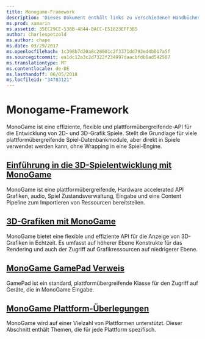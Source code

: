 ```yaml
---
title: Monogame-Framework
description: 'Dieses Dokument enthält links zu verschiedenen Handbüchern, die beschreiben, 3D-Spielentwicklung mit MonoGame: eine Übersicht, Diskussionen über 3D-Grafiken und Gamepads, und einen Blick auf plattformspezifische Überlegungen.'
ms.prod: xamarin
ms.assetid: 35EC29CE-538B-4844-BACC-E51823EFF3B5
author: charlespetzold
ms.author: chape
ms.date: 03/29/2017
ms.openlocfilehash: 1c398b7d20a8c28001c2f3371dd792ed4b017a5f
ms.sourcegitcommit: ea1dc12a3c2d7322f234997daacbfdb6ad542507
ms.translationtype: MT
ms.contentlocale: de-DE
ms.lasthandoff: 06/05/2018
ms.locfileid: "34783121"
---
```

# <a name="monogame-framework"></a>Monogame-Framework

MonoGame ist eine effiziente, flexible und plattformübergreifende-API für die Entwicklung von 2D- und 3D-Grafik Spiele. Stellt die Grundlage für viele plattformübergreifende Spiel-Datenbankmodule, aber direkt in Spiele verwendet werden kann, ohne Wrapping in eine Spiel-Engine.

## <a name="introduction-to-game-development-with-monogamegraphics-gamesmonogameintroductionindexmd"></a>[Einführung in die 3D-Spielentwicklung mit MonoGame](~/graphics-games/monogame/introduction/index.md)

MonoGame ist eine plattformübergreifende, Hardware accelerated API Grafiken, audio, Spiel Zustandsverwaltung, Eingabe und eine Content Pipeline zum Importieren von Ressourcen bereitstellen.

## <a name="3d-graphics-with-monogamegraphics-gamesmonogame3dindexmd"></a>[3D-Grafiken mit MonoGame](~/graphics-games/monogame/3d/index.md)

MonoGame bietet eine flexible und effiziente API für die Anzeige von 3D-Grafiken in Echtzeit. Es umfasst auf höherer Ebene Konstrukte für das Rendering und auch der Zugriff auf Grafikressourcen auf niedrigerer Ebene.

## <a name="monogame-gamepad-referencegraphics-gamesmonogameinputmd"></a>[MonoGame GamePad Verweis](~/graphics-games/monogame/input.md)

GamePad ist ein standard, plattformübergreifende Klasse für den Zugriff auf Geräte, die in MonoGame Eingabe.

## <a name="monogame-platform-specific-considerationsgraphics-gamesmonogameplatformsindexmd"></a>[MonoGame Plattform-Überlegungen](~/graphics-games/monogame/platforms/index.md)

MonoGame wird auf einer Vielzahl von Plattformen unterstützt. Dieser Abschnitt enthält Themen, die für jede Plattform spezifisch.
